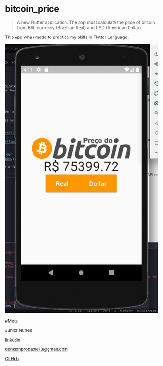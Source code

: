 # bitcoin_price

>A new Flutter application. The app must calculate the price of bitcoin from BRL currency (Brazilian Real) and USD (American Dollar).

This app whas made to practice my skills in Flutter Language. 

![](images/bprice.png)

#Meta

Júnior Nunes 

[linkedin](https://www.linkedin.com/in/j%C3%BAnior-nunes-35a525170/)

denisonprobable13@gmail.com

[GitHub](https://github.com/jnunes-ds)
